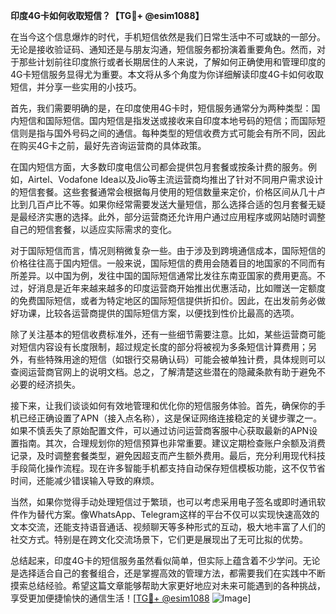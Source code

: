 **印度4G卡如何收取短信？【TG💪+ @esim1088】**

在当今这个信息爆炸的时代，手机短信依然是我们日常生活中不可或缺的一部分。无论是接收验证码、通知还是与朋友沟通，短信服务都扮演着重要角色。然而，对于那些计划前往印度旅行或者长期居住的人来说，了解如何正确使用和管理印度的4G卡短信服务显得尤为重要。本文将从多个角度为你详细解读印度4G卡如何收取短信，并分享一些实用的小技巧。

首先，我们需要明确的是，在印度使用4G卡时，短信服务通常分为两种类型：国内短信和国际短信。国内短信是指发送或接收来自印度本地号码的短信；而国际短信则是指与国外号码之间的通信。每种类型的短信收费方式可能会有所不同，因此在购买4G卡之前，最好先咨询运营商的具体政策。

在国内短信方面，大多数印度电信公司都会提供包月套餐或按条计费的服务。例如，Airtel、Vodafone Idea以及Jio等主流运营商均推出了针对不同用户需求设计的短信套餐。这些套餐通常会根据每月使用的短信数量来定价，价格区间从几十卢比到几百卢比不等。如果你经常需要发送大量短信，那么选择合适的包月套餐无疑是最经济实惠的选择。此外，部分运营商还允许用户通过应用程序或网站随时调整自己的短信套餐，以适应实际需求的变化。

对于国际短信而言，情况则稍微复杂一些。由于涉及到跨境通信成本，国际短信的价格往往高于国内短信。一般来说，国际短信的费用会随着目的地国家的不同而有所差异。以中国为例，发往中国的国际短信通常比发往东南亚国家的费用更高。不过，好消息是近年来越来越多的印度运营商开始推出优惠活动，比如赠送一定额度的免费国际短信，或者为特定地区的国际短信提供折扣价。因此，在出发前务必做好功课，比较各运营商提供的国际短信方案，以便找到性价比最高的选项。

除了关注基本的短信收费标准外，还有一些细节需要注意。比如，某些运营商可能对短信内容设有长度限制，超过规定长度的部分将被视为多条短信计算费用；另外，有些特殊用途的短信（如银行交易确认码）可能会被单独计费，具体规则可以查阅运营商官网上的说明文档。总之，了解清楚这些潜在的隐藏条款有助于避免不必要的经济损失。

接下来，让我们谈谈如何有效地管理和优化你的短信服务体验。首先，确保你的手机已经正确设置了APN（接入点名称），这是保证网络连接稳定的关键步骤之一。如果不慎丢失了原始配置文件，可以通过访问运营商客服中心获取最新的APN设置指南。其次，合理规划你的短信预算也非常重要。建议定期检查账户余额及消费记录，及时调整套餐类型，避免因超支而产生额外费用。最后，充分利用现代科技手段简化操作流程。现在许多智能手机都支持自动保存短信模板功能，这不仅节省时间，还能减少错误输入导致的麻烦。

当然，如果你觉得手动处理短信过于繁琐，也可以考虑采用电子签名或即时通讯软件作为替代方案。像WhatsApp、Telegram这样的平台不仅可以实现快速高效的文本交流，还能支持语音通话、视频聊天等多种形式的互动，极大地丰富了人们的社交方式。特别是在跨文化交流场景下，它们更是展现出了无可比拟的优势。

总结起来，印度4G卡的短信服务虽然看似简单，但实际上蕴含着不少学问。无论是选择适合自己的套餐组合，还是掌握高效的管理方法，都需要我们在实践中不断摸索总结经验。希望这篇文章能够帮助大家更好地应对未来可能遇到的各种挑战，享受更加便捷愉快的通信生活！[[TG💪+ @esim1088](https://t.me/s/esim1088) ![Image](https://i.postimg.cc/4NQfJmqS/Snipaste-2025-05-13-00-14-12.png)]